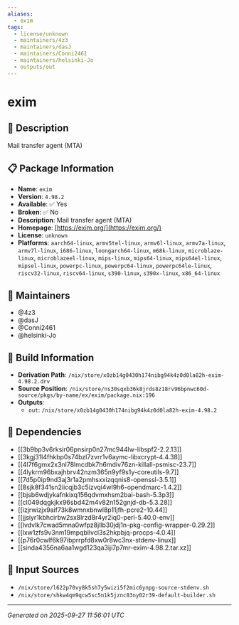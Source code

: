 ```yaml
---
aliases:
  - exim
tags:
  - license/unknown
  - maintainers/4z3
  - maintainers/dasJ
  - maintainers/Conni2461
  - maintainers/helsinki-Jo
  - outputs/out
---
```


# exim

## 📝 Description

Mail transfer agent (MTA)

## 📋 Package Information

- **Name**: `exim`
- **Version**: `4.98.2`
- **Available**: ✅ Yes
- **Broken**: ✅ No
- **Description**: Mail transfer agent (MTA)
- **Homepage**: [https://exim.org/](https://exim.org/)
- **License**: `unknown`
- **Platforms**: `aarch64-linux`, `armv5tel-linux`, `armv6l-linux`, `armv7a-linux`, `armv7l-linux`, `i686-linux`, `loongarch64-linux`, `m68k-linux`, `microblaze-linux`, `microblazeel-linux`, `mips-linux`, `mips64-linux`, `mips64el-linux`, `mipsel-linux`, `powerpc-linux`, `powerpc64-linux`, `powerpc64le-linux`, `riscv32-linux`, `riscv64-linux`, `s390-linux`, `s390x-linux`, `x86_64-linux`
## 👥 Maintainers

- @4z3
- @dasJ
- @Conni2461
- @helsinki-Jo


## 🔧 Build Information

- **Derivation Path**: `/nix/store/x0zb14g0430h174nibg94k4z0d0la82h-exim-4.98.2.drv`
- **Source Position**: `/nix/store/ns30sqxb36k8jrds8z18rv96bpnwc60d-source/pkgs/by-name/ex/exim/package.nix:196`
- **Outputs**:
  - `out`:  `/nix/store/x0zb14g0430h174nibg94k4z0d0la82h-exim-4.98.2`

## 🔗 Dependencies

- [[3b9bp3v6rksir06pnsirp0n27mc944lw-libspf2-2.2.13]]
- [[3kgj31l4fhkbp0s74bzl7zvrr1v6aymc-libxcrypt-4.4.38]]
- [[4l7f6gmx2x3nl78lmcdbk7h6mdiv76zn-killall-psmisc-23.7]]
- [[4lykrm96bxajhbrv42nzm365n9yf9s1y-coreutils-9.7]]
- [[7d5p0ip9nd3aj3r1a2pmhsxxizqqnis8-openssl-3.5.1]]
- [[8sjk8f341sn2iicqjb3c5izvqi4wl9h6-opendmarc-1.4.2]]
- [[bjsb6wdjykafnkixq156qdvmxhsm2bai-bash-5.3p3]]
- [[cl049dqgkjkx96sbd42m4v82n152gnjd-db-5.3.28]]
- [[izjrwizjx9aif73k8wmnxbnwl8p11jfh-pcre2-10.44]]
- [[jjsiyr1kbhcirbw2sx8lrzd8r4yr2iq0-perl-5.40.0-env]]
- [[lvdvlk7cwad5mna0wfpz8jllb30jdj1n-pkg-config-wrapper-0.29.2]]
- [[lxw1zfs9v3nm19mpqbllvcl3s2hkpbjq-procps-4.0.4]]
- [[p76r0cwlf6k97ibprrpfd8xw0r8wc3nx-stdenv-linux]]
- [[sinda4356na6aa1wgd123qa3iji7p7mr-exim-4.98.2.tar.xz]]

## 📁 Input Sources

- `/nix/store/l622p70vy8k5sh7y5wizi5f2mic6ynpg-source-stdenv.sh`
- `/nix/store/shkw4qm9qcw5sc5n1k5jznc83ny02r39-default-builder.sh`

---
*Generated on 2025-09-27 11:56:01 UTC*
